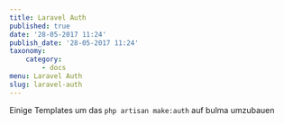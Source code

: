 ```yaml
---
title: Laravel Auth
published: true
date: '28-05-2017 11:24'
publish_date: '28-05-2017 11:24'
taxonomy:
    category:
        - docs
menu: Laravel Auth
slug: laravel-auth
---
```

Einige Templates um das ```php artisan make:auth``` auf bulma umzubauen